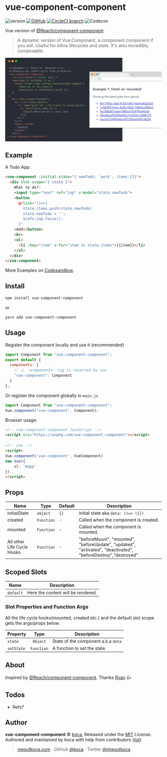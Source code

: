 # vue-component-component

<p align="center">

![version](https://img.shields.io/npm/v/vue-component-component.svg)
[![GitHub](https://img.shields.io/github/license/mashape/apistatus.svg)](https://github.com/koca/vue-component-component)
[![CircleCI branch](https://circleci.com/gh/egoist/bili/tree/master.svg?style=shield)](https://circleci.com/gh/koca/vue-component-component/tree/master)
![Codecov](https://img.shields.io/codecov/c/github/koca/vue-component-component.svg)

</p>

Vue version of [@Reach/component-component](https://github.com/reach/reach-ui/). 

> A dynamic version of Vue.Component, a component component if you will. Useful for inline lifecycles and state. It's also incredibly composable.

![Screenshot of Converty](media/screenshot.jpg)

## Example

A Todo App:

```html
<vue-component :initial-state="{ newTodo: 'work', items:[]}">
  <div slot-scope="{ state }">
    What to do?:
    <input type="text" ref="inp" v-model="state.newTodo">
    <button
      @click="()=>{
        state.items.push(state.newTodo)
        state.newTodo = '';
        $refs.inp.focus();
      }"
    >Add</button>
    <br>
    <ul>
      <li :key="item" v-for="item in state.items">{{item}}</li>
    </ul>
  </div>
</vue-component>
```

More Examples on [Codesandbox](https://codesandbox.io/s/01r8wko0v0).

## Install

```sh
npm install vue-component-component
```

or

```sh
yarn add vue-component-component
```

## Usage

Register the component locally and use it (recommended)

```js
import Component from "vue-component-component";
export default {
  components: {
    // ⚠️ `<component>` tag is reserved by vue
    "vue-component": Component
  }
};
```

Or register the component globally in `main.js`

```js
import Component from "vue-component-component";
Vue.component("vue-component", Component);
```

Browser usage:

```html
<!-- vue-component-component JavaScript -->
<script src="https://unpkg.com/vue-component-component"></script>

<!-- use -->
<script>
Vue.component('vue-component', VueComponent)
new Vue({
    el: '#app'
})
</script>
```

## Props

| Name                       | Type       | Default | Description                                                                                                  |
| -------------------------- | ---------- | ------- | ------------------------------------------------------------------------------------------------------------ |
| initialState               | `object`   | `{}`    | initial state aka `data: ()=> ({})`                                                                          |
| created                    | `Function` | -       | Called when the component is created.                                                                        |
| mounted                    | `Function` | -       | Called when the component is mounted.                                                                        |
| All other Life Cycle Hooks | `Function` | -       | "beforeMount", "mounted", "beforeUpdate", "updated", "activated", "deactivated", "beforeDestroy","destroyed" |


## Scoped Slots

| **Name**  | **Description**                    |
| --------- | ---------------------------------- |
| `default` | Here the content will be rendered. |

### Slot Properties and Function Args 

All the life cycle hooks(mounted, created etc.) and the default slot scope gets the args/props below.

| **Property** | **Type**   | **Description**                     |
| ------------ | :--------: | ----------------------------------- |
| `state`      | `Object`   | State of the component a.k.a `data` |
| `setState`   | `Function` | A function to set the state         |


## About

Inspired by [@Reach/component-component](https://github.com/reach/reach-ui/).
Thanks [Ryan](https://twitter.com/ryanflorence) 👍

## Todos

- Refs?

## Author

**vue-component-component** © [koca](https://github.com/koca), Released under the [MIT](./LICENSE) License.<br>
Authored and maintained by koca with help from contributors ([list](https://github.com/koca/vue-component-component/contributors)).

> [mesutkoca.com](https://mesutkoca.com) · GitHub [@koca](https://github.com/koca) · Twitter [@imesutkoca](https://twitter.com/imesutkoca)
